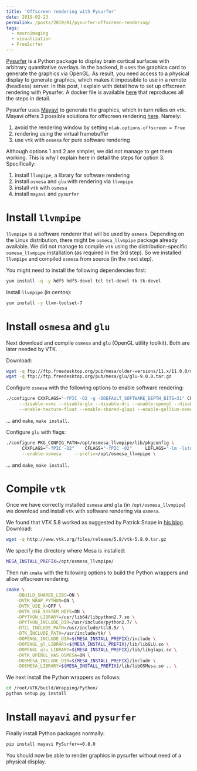 ```yaml
---
title: 'Offscreen rendering with Pysurfer'
date: 2019-02-23
permalink: /posts/2019/01/pysurfer-offscreen-rendering/
tags:
  - neuroimaging
  - visualization
  - FreeSurfer
---
```


[Pysurfer](https://pysurfer.github.io/) is a Python package to display brain cortical surfaces with arbitrary quantitative overlays.
In the backend, it uses the graphics card to generate the graphics via OpenGL.
As result, you need access to a physical display to generate graphics, which makes it impossible to use in a remote (headless) server.
In this post, I explain with detail how to set up offscreen rendering with Pysurfer.
A docker file is available [here](/files/Dockerfile.cos7) that reproduces all the steps in detail.

Pysurfer uses [Mayavi](https://docs.enthought.com/mayavi/mayavi/) to generate the graphics, which in turn relies on `vtk`.
Mayavi offers 3 possible solutions for offscreen rendering [here](https://docs.enthought.com/mayavi/mayavi/tips.html#off-screen-rendering).
Namely:
1. avoid the rendering window by setting `mlab.options.offscreen = True`
2. rendering using the virtual framebuffer
3. use `vtk` with `osmesa` for pure software rendering

Although options 1 and 2 are simpler, we did not manage to get them working.
This is why I explain here in detail the steps for option 3.
Specifically:
1. install `llvmpipe`, a library for software rendering
2. install `osmesa` and `glu` with rendering via `llvmpipe`
3. install `vtk` with `osmesa`
4. install `mayavi` and `pysurfer`

# Install `llvmpipe`

`llvmpipe` is a software renderer that will be used by `osmesa`.
Depending on the Linux distribution, there might be `osmesa_llvmpipe` package already available.
We did not manage to compile `vtk` using the distribution-specific `osmesa_llvmpipe` installation (as required in the 3rd step).
So we installed `llvmpipe` and compiled `osmesa` from source (in the next step).

You might need to install the following dependencies first:
```bash
yum install -q -y hdf5 hdf5-devel tcl tcl-devel tk tk-devel
```

Install `llvmpipe` (in centos):
```bash
yum install -y llvm-toolset-7
```

# Install `osmesa` and `glu`

Next download and compile `osmesa` and `glu` (OpenGL utility toolkit).
Both are later needed by VTK.

Download:
```bash
wget -q ftp://ftp.freedesktop.org/pub/mesa/older-versions/11.x/11.0.0/mesa-11.0.0-rc1.tar.gz
wget -q ftp://ftp.freedesktop.org/pub/mesa/glu/glu-9.0.0.tar.gz
```

Configure `osmesa` with the following options to enable software rendering:
```bash
./configure CXXFLAGS="-fPIC -O2 -g -DDEFAULT_SOFTWARE_DEPTH_BITS=31" CFLAGS="-fPIC -O2 -g -DDEFAULT_SOFTWARE_DEPTH_BITS=31" LDFLAGS="-lm -lstdc++" \
     --disable-xvmc --disable-glx --disable-dri --enable-opengl --disable-gles1 --disable-gles2 --disable-egl --with-dri-drivers="" --with-gallium-drivers="swrast" \
     --enable-texture-float --enable-shared-glapi --enable-gallium-osmesa --enable-gallium-llvm=yes --prefix=/opt/osmesa_llvmpipe
```
... and `make`, `make install`.

Configure `glu` with flags:
```bash
./configure PKG_CONFIG_PATH=/opt/osmesa_llvmpipe/lib/pkgconfig \
      CXXFLAGS="-fPIC -O2"    CFLAGS="-fPIC -O2"     LDFLAGS="-lm -lstdc++" \
      --enable-osmesa     --prefix=/opt/osmesa_llvmpipe \
```
... and `make`, `make install`.


# Compile `vtk`

Once we have correctly installed `osmesa` and `glu` (in `/opt/osmesa_llvmpipe`) we download and install `vtk` with software rendering via `osmesa`.


We found that VTK 5.8 worked as suggested by Patrick Snape in [his blog](https://patricksnape.github.io/2014/offscreen_rendering/).
Download:
```bash
wget -q http://www.vtk.org/files/release/5.8/vtk-5.8.0.tar.gz
```

We specify the directory where Mesa is installed:
```bash
MESA_INSTALL_PREFIX=/opt/osmesa_llvmpipe/
```

Then run `cmake` with the following options to build the Python wrappers and allow offscreen rendering:
```bash
cmake \
    -DBUILD_SHARED_LIBS=ON \
    -DVTK_WRAP_PYTHON=ON \
    -DVTK_USE_X=OFF \
    -DVTK_USE_SYSTEM_HDF5=ON \
    -DPYTHON_LIBRARY=/usr/lib64/libpython2.7.so \
    -DPYTHON_INCLUDE_DIR=/usr/include/python2.7/ \
    -DTCL_INCLUDE_PATH=/usr/include/tcl8.5/ \
    -DTK_INCLUDE_PATH=/usr/include/tk/ \
    -DOPENGL_INCLUDE_DIR=${MESA_INSTALL_PREFIX}/include \
    -DOPENGL_gl_LIBRARY=${MESA_INSTALL_PREFIX}/lib/libGLU.so \
    -DOPENGL_glu_LIBRARY=${MESA_INSTALL_PREFIX}/lib/libglapi.so \
    -DVTK_OPENGL_HAS_OSMESA=ON \
    -DOSMESA_INCLUDE_DIR=${MESA_INSTALL_PREFIX}/include \
    -DOSMESA_LIBRARY=${MESA_INSTALL_PREFIX}/lib/libOSMesa.so .. \
```

We next install the Python wrappers as follows:
```bash
cd /root/VTK/build/Wrapping/Python/
python setup.py install
```

# Install `mayavi` and `pysurfer`

Finally install Python packages normally:
```bash
pip install mayavi PySurfer==0.8.0
```

You should now be able to render graphics in pysurfer without need of a physical display.



